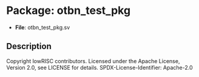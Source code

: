 # Package: otbn_test_pkg

- **File**: otbn_test_pkg.sv
## Description

 Copyright lowRISC contributors.
 Licensed under the Apache License, Version 2.0, see LICENSE for details.
 SPDX-License-Identifier: Apache-2.0


